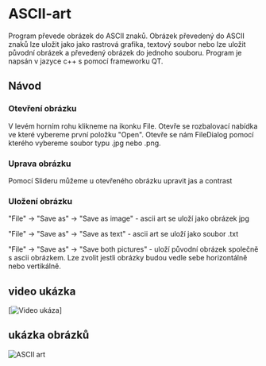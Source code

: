 # ASCII-art
Program převede obrázek do ASCII znaků. Obrázek převedený do ASCII znaků lze uložit jako jako rastrová grafika, textový soubor nebo lze uložit původní obrázek a převedený obrázek do jednoho souboru. Program je napsán v jazyce c++ s pomocí frameworku QT.

## Návod
### Otevření obrázku
V levém horním rohu klikneme na ikonku File. Otevře se rozbalovací nabídka ve které vybereme první položku "Open". Otevře se nám FileDialog pomocí kterého vybereme soubor typu .jpg nebo .png.
### Uprava obrázku
Pomocí Slideru můžeme u otevřeného obrázku upravit jas a contrast
### Uložení obrázku
"File" -> "Save as" -> "Save as image" - ascii art se uloží jako obrázek jpg<br>

"File" -> "Save as" -> "Save as text" - ascii art se uloží jako soubor .txt<br>

"File" -> "Save as" -> "Save both pictures" - uloží původní obrázek společně s ascii obrázkem. Lze zvolit jestli obrázky budou vedle sebe horizontálně nebo vertikálně.

## video ukázka
[![Video ukáza](https://github.com/kocevjak/ASCII-art/assets/63099083/a9f3aa44-f972-407e-9cbf-0945b350af9f)]

## ukázka obrázků
![ASCII art](https://github.com/kocevjak/ASCII-art/assets/63099083/88dcae70-21d9-4607-845a-0e0c872b0a5c)
